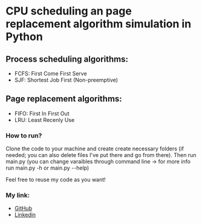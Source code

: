 # CPU scheduling an page replacement algorithm simulation in Python

## Process scheduling algorithms:
- FCFS: First Come First Serve
- SJF: Shortest Job First (Non-preemptive)

## Page replacement algorithms:
- FIFO: First In First Out
- LRU: Least Recenly Use

### How to run?
Clone the code to your machine and create create necessary folders (if needed; you can also delete files I've put there and go from there).
Then run main.py (you can change varaibles through command line -> for more info run main.py -h or main.py --help)


Feel free to reuse my code as you want!

### My link:
- [GitHub](https://github.com/bonradoo)
- [Linkedin](https://www.linkedin.com/in/konradbik)